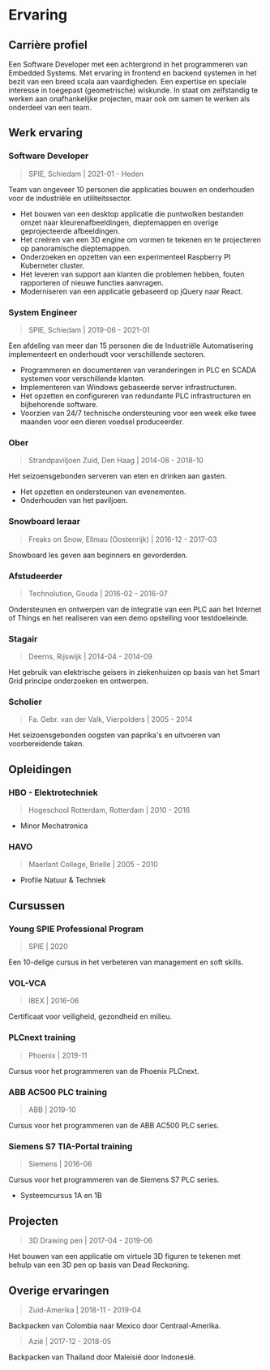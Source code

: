 <!-- ---
bla: henk
---  -->

# Ervaring

<h2 id='career-profile'>Carrière profiel</h2>

Een Software Developer met een achtergrond in het programmeren van Embedded Systems. Met ervaring in frontend en backend systemen in het bezit van een breed scala aan vaardigheden. Een expertise en speciale interesse in toegepast (geometrische) wiskunde. In staat om zelfstandig te werken aan onafhankelijke projecten, maar ook om samen te werken als onderdeel van een team.

<h2 id='working-experience'>Werk ervaring</h2>

### Software Developer

> SPIE, Schiedam | 2021-01 - Heden

Team van ongeveer 10 personen die applicaties bouwen en onderhouden voor de industriële en utiliteitssector. 
* Het bouwen van een desktop applicatie die puntwolken bestanden omzet naar kleurenafbeeldingen, dieptemappen en overige geprojecteerde afbeeldingen.
* Het creëren van een 3D engine om vormen te tekenen en te projecteren op panoramische dieptemappen.
* Onderzoeken en opzetten van een experimenteel Raspberry PI Kuberneter cluster.
* Het leveren van support aan klanten die problemen hebben, fouten rapporteren of nieuwe functies aanvragen.
* Moderniseren van een applicatie gebaseerd op jQuery naar React.

### System Engineer

> SPIE, Schiedam | 2019-06 - 2021-01

Een afdeling van meer dan 15 personen die de Industriële Automatisering implementeert en onderhoudt voor verschillende sectoren.
* Programmeren en documenteren van veranderingen in PLC en SCADA systemen voor verschillende klanten.
* Implementeren van Windows gebaseerde server infrastructuren.
* Het opzetten en configureren van redundante PLC infrastructuren en bijbehorende software.
* Voorzien van 24/7 technische ondersteuning voor een week elke twee maanden voor een dieren voedsel produceerder.

<Collapse>

### Ober

> Strandpaviljoen Zuid, Den Haag | 2014-08 - 2018-10

Het seizoensgebonden serveren van eten en drinken aan gasten.
* Het opzetten en ondersteunen van evenementen.
* Onderhouden van het paviljoen.

### Snowboard leraar

> Freaks on Snow, Ellmau (Oostenrijk) | 2016-12 - 2017-03

Snowboard les geven aan beginners en gevorderden.

### Afstudeerder

> Technolution, Gouda | 2016-02 - 2016-07

Ondersteunen en ontwerpen van de integratie van een PLC aan het Internet of Things en het realiseren van een demo opstelling voor testdoeleinde.

### Stagair

> Deerns, Rijswijk | 2014-04 - 2014-09

Het gebruik van elektrische geisers in ziekenhuizen op basis van het Smart Grid principe onderzoeken en ontwerpen.

### Scholier

> Fa. Gebr. van der Valk, Vierpolders | 2005 - 2014

Het seizoensgebonden oogsten van paprika's en uitvoeren van voorbereidende taken.

</Collapse>

<h2 id='education'>Opleidingen</h2>

### HBO - Elektrotechniek

> Hogeschool Rotterdam, Rotterdam | 2010 - 2016

* Minor Mechatronica

<Collapse>

### HAVO

> Maerlant College, Brielle | 2005 - 2010

* Profile Natuur & Techniek

</Collapse>

<h2 id='courses'>Cursussen</h2>

### Young SPIE Professional Program

> SPIE | 2020

Een 10-delige cursus in het verbeteren van management en soft skills.

### VOL-VCA

> IBEX | 2016-06

Certificaat voor veiligheid, gezondheid en milieu.

<Collapse>

### PLCnext training

> Phoenix | 2019-11

Cursus voor het programmeren van de Phoenix PLCnext.

### ABB AC500 PLC training

> ABB | 2019-10

Cursus voor het programmeren van de ABB AC500 PLC series.

### Siemens S7 TIA-Portal training

> Siemens | 2016-06

Cursus voor het programmeren van de Siemens S7 PLC series.

* Systeemcursus 1A en 1B

</Collapse>

<h2 id='projects'>Projecten</h2>

> 3D Drawing pen | 2017-04 - 2019-06

Het bouwen van een applicatie om virtuele 3D figuren te tekenen met behulp van een 3D pen op basis van Dead Reckoning.

<h2 id='other-experiences'>Overige ervaringen</h2>

> Zuid-Amerika | 2018-11 - 2019-04

Backpacken van Colombia naar Mexico door Centraal-Amerika.

> Azië | 2017-12 - 2018-05

Backpacken van Thailand door Maleisië door Indonesië.